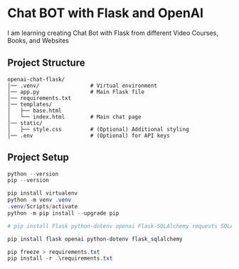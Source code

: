 # Chat BOT with Flask and OpenAI

I am learning creating Chat Bot with Flask from different Video Courses, Books, and Websites

## Project Structure

```text
openai-chat-flask/
│── .venv/                # Virtual environment
│── app.py                # Main Flask file
│── requirements.txt
│── templates/
│   ├── base.html
│   └── index.html        # Main chat page
│── static/
│   ├── style.css         # (Optional) Additional styling
│── .env                  # (Optional) for API keys
```

## Project Setup

```powershell
python --version
pip --version

pip install virtualenv
python -m venv .venv
.venv/Scripts/activate
python -m pip install --upgrade pip

# pip install Flask python-dotenv openai Flask-SQLAlchemy requests SQLAlchemy

pip install flask openai python-dotenv flask_sqlalchemy

pip freeze > requirements.txt
pip install -r .\requirements.txt
```
